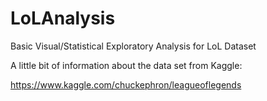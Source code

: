 # LoLAnalysis
Basic Visual/Statistical Exploratory Analysis for LoL Dataset 


A little bit of information about the data set from Kaggle:

https://www.kaggle.com/chuckephron/leagueoflegends
